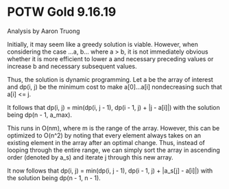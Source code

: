 # POTW Gold 9.16.19
Analysis by Aaron Truong

Initially, it may seem like a greedy solution is viable. However, when considering the case ...a, b... where a > b, it is not immediately obvious whether it is more efficient to lower a and necessary preceding values or increase b and necessary subsequent values.

Thus, the solution is dynamic programming. Let a be the array of interest and dp(i, j) be the minimum cost to make a[0]...a[i] nondecreasing such that a[i] <= j.

It follows that dp(i, j) = min(dp(i, j - 1), dp(i - 1, j) + |j - a[i]|) with the solution being dp(n - 1, a_max).

This runs in O(nm), where m is the range of the array. However, this can be optimized to O(n^2) by noting that every element always takes on an existing element in the array after an optimal change. Thus, instead of looping through the entire range, we can simply sort the array in ascending order (denoted by a_s) and iterate j through this new array.

It now follows that dp(i, j) = min(dp(i, j - 1), dp(i - 1, j) + |a_s[j] - a[i]|) with the solution being dp(n - 1, n - 1).
